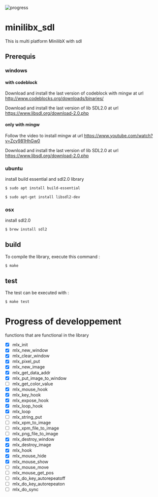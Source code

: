 ![progress](https://img.shields.io/static/v1?label=progress&message=30%&color=orange)
# minilibx_sdl
This is multi platform MinilibX with sdl

## Prerequis

### windows

#### with codeblock

Download and install the last version of codeblock with mingw at url http://www.codeblocks.org/downloads/binaries/

Download and install the last version of lib SDL2.0 at url https://www.libsdl.org/download-2.0.php


#### only with mingw

Follow the video to install mingw at url https://www.youtube.com/watch?v=Zcy981HhGw0

Download and install the last version of lib SDL2.0 at url https://www.libsdl.org/download-2.0.php

### ubuntu

install build essential and sdl2.0 library 

```bash
$ sudo apt install build-essential

$ sudo apt-get install libsdl2-dev
```

### osx

install sdl2.0

```bash
$ brew install sdl2
```

## build

To compile the library, execute this command :

```bash
$ make
```

## test

The test can be executed with :

```bash
$ make test
```

# Progress of developpement

functions that are functional in the library

- [x] mlx_init
- [x] mlx_new_window
- [x] mlx_clear_window
- [x] mlx_pixel_put
- [x] mlx_new_image
- [x] mlx_get_data_addr
- [x] mlx_put_image_to_window
- [ ] mlx_get_color_value
- [x] mlx_mouse_hook
- [x] mlx_key_hook
- [x] mlx_expose_hook
- [x] mlx_loop_hook
- [x] mlx_loop
- [ ] mlx_string_put
- [ ] mlx_xpm_to_image
- [ ] mlx_xpm_file_to_image
- [ ] mlx_png_file_to_image
- [x] mlx_destroy_window
- [x] mlx_destroy_image
- [x] mlx_hook
- [x] mlx_mouse_hide
- [x] mlx_mouse_show
- [ ] mlx_mouse_move
- [ ] mlx_mouse_get_pos
- [ ] mlx_do_key_autorepeatoff
- [ ] mlx_do_key_autorepeaton
- [ ] mlx_do_sync
